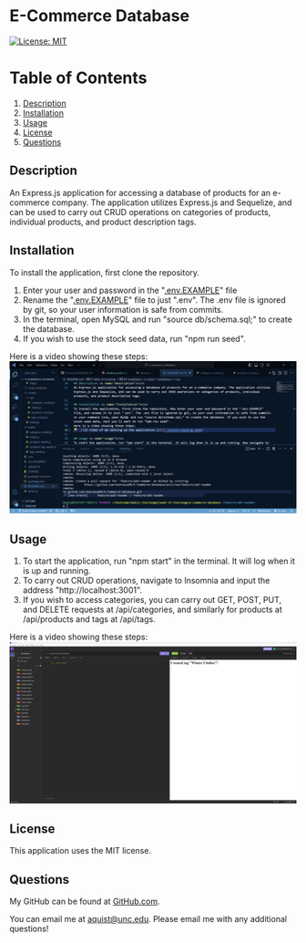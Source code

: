 # E-Commerce Database
[![License: MIT](https://img.shields.io/badge/License-MIT-yellow.svg)](https://opensource.org/licenses/MIT)
# Table of Contents
1. [Description](#description)
2. [Installation](#installation)
3. [Usage](#usage)
6. [License](#license)
7. [Questions](#questions)

## Description <a name="description"></a>
An Express.js application for accessing a database of products for an e-commerce company. The application utilizes Express.js and Sequelize, and can be used to carry out CRUD operations on categories of products, individual products, and product description tags.

## Installation <a name="installation"></a>
To install the application, first clone the repository.
 1. Enter your user and password in the "[.env.EXAMPLE](.env.EXAMPLE)" file
 2. Rename the "[.env.EXAMPLE](.env.EXAMPLE)" file to just ".env". The .env file is ignored by git, so your user information is safe from commits.
 3. In the terminal, open MySQL and run "source db/schema.sql;" to create the database.
 4. If you wish to use the stock seed data, run "npm run seed".

Here is a video showing these steps:
    [![A video of me setting up the application.](./assets/seeding-thumbnail.png)](https://drive.google.com/file/d/1zcKEurRV-oqHyss6bcRCUv5Ge5uOxW42/view?usp=drive_link)

## Usage <a name="usage"></a>
1. To start the application, run "npm start" in the terminal. It will log when it is up and running.
2. To carry out CRUD operations, navigate to Insomnia and input the address "http://localhost:3001". 
3. If you wish to access categories, you can carry out GET, POST, PUT, and DELETE requests at /api/categories, and similarly for products at /api/products and tags at /api/tags.

Here is a video showing these steps: 
    [![A video of me using the application.](./assets/insomnia-thumbnail.png)](https://drive.google.com/file/d/101OXYHRx4QnwOxVrNQref-tKappoytb8/view)

## License <a name="license"></a>
This application uses the MIT license.

## Questions <a name="questions"><a>
My GitHub can be found at [GitHub.com](https://github.com/Andreasq99).

You can email me at aquist@unc.edu. Please email me with any additional questions!
